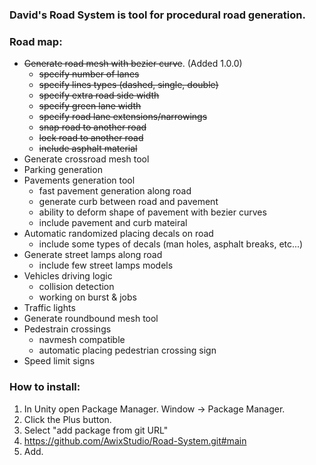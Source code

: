 ### David's Road System is tool for procedural road generation.

### Road map:
- ~~Generate road mesh with bezier curve~~. (Added 1.0.0)
  - ~~specify number of lanes~~
  - ~~specify lines types (dashed, single, double)~~
  - ~~specify extra road side width~~
  - ~~specify green lane width~~
  - ~~specify road lane extensions/narrowings~~
  - ~~snap road to another road~~
  - ~~lock road to another road~~
  - ~~include asphalt material~~
- Generate crossroad mesh tool
- Parking generation 
- Pavements generation tool
  - fast pavement generation along road
  - generate curb between road and pavement
  - ability to deform shape of pavement with bezier curves
  - include pavement and curb mateiral
- Automatic randomized placing decals on road
  - include some types of decals (man holes, asphalt breaks, etc...)
- Generate street lamps along road
   - include few street lamps models
- Vehicles driving logic
   - collision detection
   - working on burst & jobs
- Traffic lights
- Generate roundbound mesh tool
- Pedestrain crossings
  - navmesh compatible
  - automatic placing pedestrian crossing sign
- Speed limit signs


### How to install:
1. In Unity open Package Manager. Window -> Package Manager.
2. Click the Plus button.
3. Select "add package from git URL"
4. https://github.com/AwixStudio/Road-System.git#main
5. Add.
